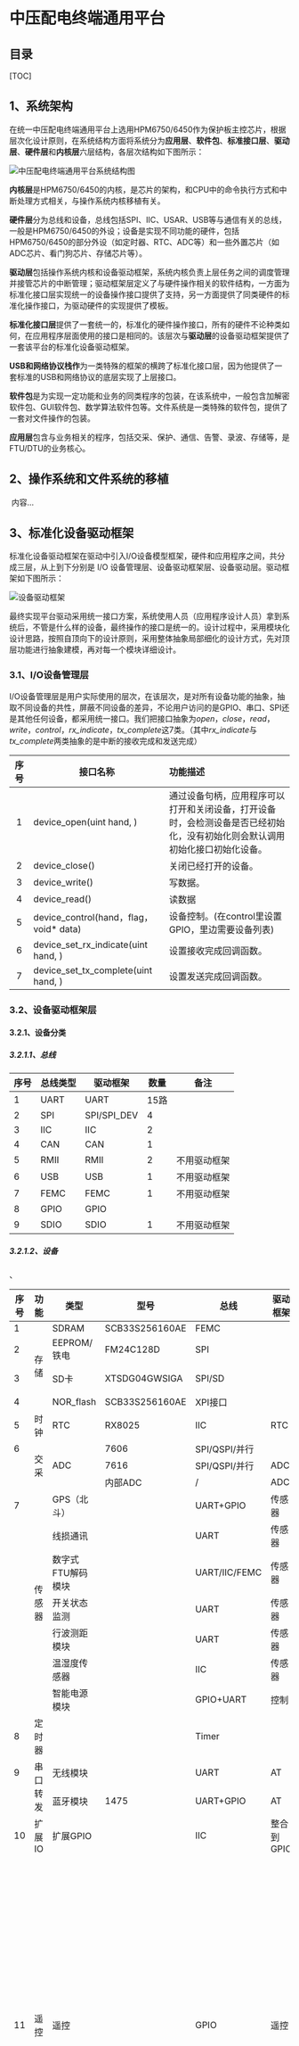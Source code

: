 # 中压配电终端通用平台

## 目录

[TOC]



## 1、系统架构

在统一中压配电终端通用平台上选用HPM6750/6450作为保护板主控芯片，根据层次化设计原则，在系统结构方面将系统分为**应用层**、**软件包**、**标准接口层**、**驱动层**、**硬件层**和**内核层**六层结构，各层次结构如下图所示：

![中压配电终端通用平台系统结构图](Images/中压配电终端通用平台系统结构图.png)

**内核层**是HPM6750/6450的内核，是芯片的架构，和CPU中的命令执行方式和中断处理方式相关，与操作系统内核移植有关。

**硬件层**分为总线和设备，总线包括SPI、IIC、USAR、USB等与通信有关的总线，一般是HPM6750/6450的外设；设备是实现不同功能的硬件，包括HPM6750/6450的部分外设（如定时器、RTC、ADC等）和一些外置芯片（如ADC芯片、看门狗芯片、存储芯片等）。

**驱动层**包括操作系统内核和设备驱动框架，系统内核负责上层任务之间的调度管理并接管芯片的中断管理；驱动框架层定义了与硬件操作相关的软件结构，一方面为标准化接口层实现统一的设备操作接口提供了支持，另一方面提供了同类硬件的标准化操作接口，为驱动硬件的实现提供了模板。

**标准化接口层**提供了一套统一的，标准化的硬件操作接口，所有的硬件不论种类如何，在应用程序层面使用的接口是相同的。该层次与**驱动层**的设备驱动框架提供了一套该平台的标准化设备驱动框架。

**USB和网络协议栈作**为一类特殊的框架的横跨了标准化接口层，因为他提供了一套标准的USB和网络协议的底层实现了上层接口。

**软件包**是为实现一定功能和业务的同类程序的包装，在该系统中，一般包含加解密软件包、GUI软件包、数学算法软件包等。文件系统是一类特殊的软件包，提供了一套对文件操作的包装。

**应用层**包含与业务相关的程序，包括交采、保护、通信、告警、录波、存储等，是FTU/DTU的业务核心。

## 2、操作系统和文件系统的移植

​	内容...	

















## 3、标准化设备驱动框架

标准化设备驱动框架在驱动中引入I/O设备模型框架，硬件和应用程序之间，共分成三层，从上到下分别是 I/O 设备管理层、设备驱动框架层、设备驱动层。驱动框架如下图所示：

![设备驱动框架](Images/设备驱动框架.png)

最终实现平台驱动采用统一接口方案，系统使用人员（应用程序设计人员）拿到系统后，不管是什么样的设备，最终操作的接口是统一的。设计过程中，采用模块化设计思路，按照自顶向下的设计原则，采用整体抽象局部细化的设计方式，先对顶层功能进行抽象建模，再对每一个模块详细设计。

### 3.1、I/O设备管理层

I/O设备管理层是用户实际使用的层次，在该层次，是对所有设备功能的抽象，抽取不同设备的共性，屏蔽不同设备的差异，不论用户访问的是GPIO、串口、SPI还是其他任何设备，都采用统一接口。我们把接口抽象为*open*，*close*，*read*，*write*，*control*，*rx_indicate*，*tx_complete*这7类。（其中*rx_indicate*与*tx_complete*两类抽象的是中断的接收完成和发送完成）

|   序 号   |     接口名称     | 功能描述                                                     |
| :--: | ------------------------ | :----------------------------------------------------------- |
| 1    | device_open(uint hand, ) | 通过设备句柄，应用程序可以打开和关闭设备，打开设备时，会检测设备是否已经初始化，没有初始化则会默认调用初始化接口初始化设备。 |
| 2    | device_close() | 关闭已经打开的设备。 |
| 3    | device_write() | 写数据。 |
| 4    | device_read() | 读数据 |
| 5    | device_control(hand，flag，void* data) | 设备控制。(在control里设置GPIO，里边需要设备列表) |
| 6    | device_set_rx_indicate(uint hand, ) | 设置接收完成回调函数。 |
| 7    | device_set_tx_complete(uint hand, ) | 设置发送完成回调函数。 |

### 3.2、设备驱动框架层

#### 3.2.1、设备分类

##### 3.2.1.1、总线

| 序号 | 总线类型 | 驱动框架    | 数量 | 备注         |
| ---- | -------- | ----------- | ---- | ------------ |
| 1    | UART     | UART        | 15路 |              |
| 2    | SPI      | SPI/SPI_DEV | 4    |              |
| 3    | IIC      | IIC         | 2    |              |
| 4    | CAN      | CAN         | 1    |              |
| 5    | RMII     | RMII        | 2    | 不用驱动框架 |
| 6    | USB      | USB         | 1    | 不用驱动框架 |
| 7    | FEMC     | FEMC        | 1    | 不用驱动框架 |
| 8    | GPIO     | GPIO        |      |              |
| 9    | SDIO     | SDIO        | 1    | 不用驱动框架 |

##### 3.2.1.2、设备

<table> 
	<thead> 
        <tr> 
            <th>序号</th>
            <th>功能</th>
            <th>类型</th>
            <th>型号</th>
            <th>总线</th>
            <th>驱动框架</th>
            <th>备注</th>
        </tr> 
    </thead>
    <tbody> 
        <tr> 
            <td>1</td> 
            <td rowspan="4">存储</td>
            <td>SDRAM</td>
            <td>SCB33S256160AE</td>
            <td>FEMC</td>
            <td></td>
            <td></td>
        </tr>
        <tr> 
            <td>2</td> 
            <td>EEPROM/铁电</td>
            <td>FM24C128D</td>
            <td>SPI</td>
            <td></td>
            <td></td>
        </tr>
        <tr> 
            <td>3</td> 
            <td>SD卡</td>
            <td>XTSDG04GWSIGA</td>
            <td>SPI/SD</td>
            <td></td>
            <td>文件系统</td>
        </tr>
        <tr> 
            <td>4</td> 
            <td>NOR_flash</td>
            <td>SCB33S256160AE</td>
            <td>XPI接口</td>
            <td></td>
            <td></td>
        </tr>
        <tr> 
            <td>5</td> 
            <td>时钟</td> 
            <td>RTC</td>
            <td>RX8025</td>
            <td>IIC</td>
            <td>RTC</td>
            <td></td>
        </tr>
        <tr> 
            <td>6</td> 
            <td rowspan="3">交采</td> 
            <td rowspan="3">ADC</td>
            <td>7606</td>
            <td>SPI/QSPI/并行</td>
            <td></td>
            <td></td>
        </tr>
        <tr> 
            <td></td>
            <td>7616</td>
            <td>SPI/QSPI/并行</td>
            <td>ADC</td>
            <td></td>
        </tr>
        <tr> 
            <td></td>
            <td>内部ADC</td>
            <td>/</td>
            <td>ADC</td>
            <td></td>
        </tr>
        <tr> 
            <td>7</td> 
            <td rowspan="7">传感器</td> 
            <td>GPS（北斗）</td>
            <td></td>
            <td>UART+GPIO</td>
            <td>传感器</td>、
          	<td></td>            
        </tr>
        <tr>  
            <td></td>
            <td>线损通讯</td>
            <td></td>
            <td>UART</td>
            <td>传感器</td>
          	<td></td>            
        </tr>
        <tr>  
            <td></td>
            <td>数字式FTU解码模块</td>
            <td></td>
            <td>UART/IIC/FEMC</td>
            <td>传感器</td>
          	<td></td>            
        </tr>
        <tr>  
            <td></td>
            <td>开关状态监测</td>
            <td></td>
            <td>UART</td>
            <td>传感器</td>
          	<td></td>            
        </tr>
        <tr>  
            <td></td>
            <td>行波测距模块</td>
            <td></td>
            <td>UART</td>
            <td>传感器</td>
          	<td></td>            
        </tr>
        <tr>  
            <td></td>
            <td>温湿度传感器</td>
            <td></td>
            <td>IIC</td>
            <td>传感器</td>
          	<td></td>            
        </tr>
        <tr>  
            <td></td>
            <td>智能电源模块</td>
            <td></td>
            <td>GPIO+UART</td>
            <td>控制</td>
          	<td></td>            
        </tr>
        <tr> 
            <td>8</td> 
            <td>定时器</td>
            <td></td>
            <td></td>
            <td>Timer</td>
            <td></td>
        </tr>
        <tr> 
            <td>9</td> 
            <td rowspan="2">串口转发</td> 
            <td>无线模块</td>
            <td></td>
            <td>UART</td>
            <td>AT</td>
            <td></td>
        </tr>
        <tr>  
            <td></td>
            <td>蓝牙模块</td>
            <td>1475</td>
            <td>UART+GPIO</td>
            <td>AT</td>
          	<td></td>            
        </tr>
        <tr> 
            <td>10</td>
            <td>扩展IO</td> 
            <td>扩展GPIO</td> 
            <td></td>
            <td>IIC</td>
            <td>整合到GPIO</td>
            <td></td>
        </tr>
        <tr> 
            <td>11</td> 
            <td>遥控</td>
            <td>遥控</td> 
            <td></td>
            <td>GPIO</td>
            <td>遥控</td>
            <td>包含合闸、分闸、告警灯、运行灯、电池活化开、电池活化关、遥控使能。（软遥控和赢遥控之间的映射）</td>
        </tr>
        <tr> 
            <td>12</td> 
            <td>遥信</td> 
            <td>遥信输入</td>
            <td></td>
            <td>GPIO</td>
            <td>遥信</td>
            <td>（软遥信和赢遥信之间的映射）</td>
        </tr>
        <tr> 
            <td>13</td> 
            <td></td> 
            <td>USB</td>
            <td></td>
            <td></td>
            <td></td>
            <td>USB驱动框架</td>
        </tr>
        <tr> 
            <td>14</td> 
            <td></td> 
            <td>液晶板</td>
            <td></td>
            <td>UART/SPI</td>
            <td></td>
            <td>GUI</td>
        </tr>
        <tr> 
            <td>15</td> 
            <td>网口</td> 
            <td>PHY</td>
            <td></td>
            <td>RMI和GPIO</td>
            <td></td>
            <td>网络驱动框架</td>
        </tr>
        <tr> 
            <td>16</td> 
            <td>加密</td> 
            <td>加密芯片</td>
            <td>1161Y</td>
            <td></td>
            <td></td>
            <td>以包的形式发布</td>
        </tr>
    </tbody>
</table>


#### 3.2.2、驱动框架实现

##### 3.2.2.1、总线驱动框架实现

（1）USART

<table> 
	<thead> 
        <tr> 
            <th>属性组</th> 
            <th colspan="2">配置</th>
        </tr> 
    </thead>
    <thead> 
        <tr> 
            <th>名称</th> 
            <th>类型</th>
            <th>描述</th>
        </tr> 
    </thead> 
    <tbody> 
        <tr> 
            <td>baud_rate</td> 
            <td> </td>
            <td>波特率</td> 
        </tr>
        <tr> 
            <td>data_bits</td> 
            <td> </td>
            <td>数据位</td> 
        </tr>
        <tr> 
            <td>stop_bits</td> 
            <td> </td>
            <td>停止位</td> 
        </tr>
        <tr> 
            <td>parity</td> 
            <td> </td>
            <td>校验位</td> 
        </tr>
        <tr> 
            <td>bit_order</td> 
            <td> </td>
            <td>字节序</td> 
        </tr>
        	<thead>
        		<tr> 
            		<th>属性组</th> 
            		<th colspan="2">缓冲区</th>
        		</tr> 
    		</thead>
        	<tr> 
            <td>serial_rx</td> 
            <td> </td>
            <td>读缓冲区</td> 
        </tr>
        <tr> 
            <td>serial_tx</td> 
            <td> </td>
            <td>写缓冲区</td> 
        </tr>
        <tr> 
            <td>bufsz</td> 
            <td> </td>
            <td>缓冲区长度</td> 
        </tr>
        <thead>
        		<tr> 
            		<th>对下接口</th> 
            		<th colspan="2">描述</th>
        		</tr> 
    	</thead>
        <tr> 
            <td>configure()</td> 
            <td colspan="2">配置串口的配置属性组内容</td> 
        </tr>
        <tr> 
            <td>control()</td> 
            <td colspan="2">控制串口</td> 
        </tr>
        <tr> 
            <td>putc()</td> 
            <td colspan="2">写字节</td> 
        </tr>
        <tr> 
            <td>getc()</td> 
            <td colspan="2">读字节</td> 
        </tr>
        <tr> 
            <td>dma_transmit()</td> 
            <td colspan="2">DMA传输</td> 
        </tr>
    </tbody> 
</table>

（2）SPI

<table> 
	<thead> 
        <tr> 
            <th>属性组</th> 
            <th colspan="2">配置</th>
        </tr> 
    </thead>
    <thead> 
        <tr> 
            <th>名称</th> 
            <th>类型</th>
            <th>描述</th>
        </tr> 
    </thead> 
    <tbody> 
        <tr> 
            <td>mode</td> 
            <td width="100px">SPI_BUS_MODE_SPI
				SPI_BUS_MODE_QSPI
				SPI_MODE_0
				SPI_MODE_1
				SPI_MODE_2
				SPI_MODE_3
				SPI_MODE_MASK
			</td>
            <td>模式</td> 
        </tr>
        <tr> 
            <td>data_width</td> 
            <td> </td>
            <td>数据位宽</td> 
        </tr>
        <tr> 
            <td>reserved</td> 
            <td> </td>
            <td>寄存器地址</td> 
        </tr>
        <tr> 
            <td>max_hz</td> 
            <td> </td>
            <td>最大频率</td> 
        </tr>
        	<thead>
        		<tr> 
            		<th>属性组</th> 
            		<th colspan="2">缓冲区</th>
        		</tr> 
    		</thead>
        	<tr> 
            <td>user_data</td> 
            <td> </td>
            <td>用户数据缓冲区</td> 
        </tr>
        </tr>
        <thead>
        		<tr> 
            		<th>对下接口</th> 
            		<th colspan="2">描述</th>
        		</tr> 
    	</thead>
        <tr> 
            <td>configure</td> 
            <td colspan="2">配置SPI的属性组内容</td> 
        </tr>
        <tr> 
            <td>xfer</td> 
            <td colspan="2">配置SPI的属性组内容</td> 
        </tr>
    </tbody> 
</table>

（3）IIC

<table> 
	<thead> 
        <tr> 
            <th>属性组</th> 
            <th colspan="2">配置</th>
        </tr> 
    </thead>
    <thead> 
        <tr> 
            <th>名称</th> 
            <th>类型</th>
            <th>描述</th>
        </tr> 
    </thead> 
    <tbody> 
        <tr> 
            <td>flags</td> 
            <td width="100px"></td>
            <td>标识</td> 
        </tr>
        <tr> 
            <td>addr</td> 
            <td> </td>
            <td>地址</td> 
        </tr>
        <tr> 
            <td>timeout</td> 
            <td> </td>
            <td>超时时间</td> 
        </tr>
        <tr> 
            <td>retries</td> 
            <td> </td>
            <td>重发间隔/重发次数</td> 
        </tr>
        	<thead>
        		<tr> 
            		<th>属性组</th> 
            		<th colspan="2">缓冲区</th>
        		</tr> 
    		</thead>
        	<tr> 
            <td>user_data</td> 
            <td> </td>
            <td>用户数据缓冲区</td> 
        </tr>
        </tr>
        <thead>
        		<tr> 
            		<th>对下方法</th> 
            		<th colspan="2">描述</th>
        		</tr> 
    	</thead>
        <tr> 
            <td>master_xfer</td> 
            <td colspan="2">主机数据传输</td> 
        </tr>
        <tr> 
            <td>slave_xfer</td> 
            <td colspan="2">从机数据传输</td> 
        </tr>
		<tr> 
            <td>i2c_bus_control</td> 
            <td colspan="2">I2C配置控制</td> 
        </tr>
    </tbody> 
</table>

（4）GPIO

<table> 
	<thead> 
        <tr> 
            <th>对下方法</th> 
            <th>描述</th>
        </tr> 
    </thead>
    <tbody> 
        <tr> 
            <td>pin_mode()</td> 
            <td>设置引脚模式</td> 
        </tr>
        <tr> 
            <td>pin_write()</td> 
            <td>设置引脚电平</td> 
        </tr>
        <tr> 
            <td>pin_read()</td> 
            <td>读取引脚电平</td> 
        </tr>
        <tr> 
            <td>pin_attach_irq()</td> 
            <td>绑定引脚中断回调函数</td> 
        </tr>
        <tr> 
            <td>pin_detach_irq()</td> 
            <td>解绑引脚中断回调函数</td> 
        </tr>
        <tr> 
            <td>pin_irq_enable()</td> 
            <td>使能引脚中断</td> 
        </tr>
    </tbody> 
</table>

## 4、工作计划

